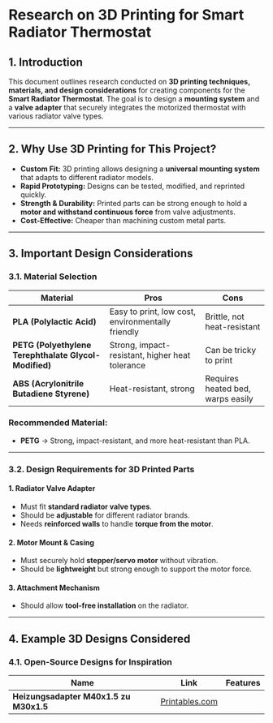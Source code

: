 # Research on 3D Printing for Smart Radiator Thermostat  

## 1. Introduction  
This document outlines research conducted on **3D printing techniques, materials, and design considerations** for creating components for the **Smart Radiator Thermostat**. The goal is to design a **mounting system** and a **valve adapter** that securely integrates the motorized thermostat with various radiator valve types.

---

## 2. Why Use 3D Printing for This Project?  
- **Custom Fit:** 3D printing allows designing a **universal mounting system** that adapts to different radiator models.  
- **Rapid Prototyping:** Designs can be tested, modified, and reprinted quickly.  
- **Strength & Durability:** Printed parts can be strong enough to hold a **motor and withstand continuous force** from valve adjustments.  
- **Cost-Effective:** Cheaper than machining custom metal parts.  

---

## 3. Important Design Considerations  

### **3.1. Material Selection**  
| Material | Pros | Cons |
|----------|------|------|
| **PLA (Polylactic Acid)** | Easy to print, low cost, environmentally friendly | Brittle, not heat-resistant |
| **PETG (Polyethylene Terephthalate Glycol-Modified)** | Strong, impact-resistant, higher heat tolerance | Can be tricky to print |
| **ABS (Acrylonitrile Butadiene Styrene)** | Heat-resistant, strong | Requires heated bed, warps easily |

### **Recommended Material:**
- **PETG** → Strong, impact-resistant, and more heat-resistant than PLA.  

---

### **3.2. Design Requirements for 3D Printed Parts**  
#### **1. Radiator Valve Adapter**  
- Must fit **standard radiator valve types**.  
- Should be **adjustable** for different radiator brands.  
- Needs **reinforced walls** to handle **torque from the motor**.  

#### **2. Motor Mount & Casing**  
- Must securely hold **stepper/servo motor** without vibration.  
- Should be **lightweight** but strong enough to support the motor force.  

#### **3. Attachment Mechanism**  
- Should allow **tool-free installation** on the radiator.  
---

## 4. Example 3D Designs Considered  

### **4.1. Open-Source Designs for Inspiration**
| Name | Link | Features |
|------|------|----------|
| **Heizungsadapter M40x1.5 zu M30x1.5** | [Printables.com](https://www.printables.com/model/201973-heizungsadapter-m40x15-zu-m30x15) 


